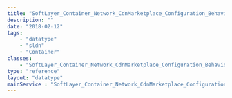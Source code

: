 ```yaml
---
title: "SoftLayer_Container_Network_CdnMarketplace_Configuration_Behavior_TokenAuth"
description: ""
date: "2018-02-12"
tags:
    - "datatype"
    - "sldn"
    - "Container"
classes:
    - "SoftLayer_Container_Network_CdnMarketplace_Configuration_Behavior_TokenAuth"
type: "reference"
layout: "datatype"
mainService : "SoftLayer_Container_Network_CdnMarketplace_Configuration_Behavior_TokenAuth"
---
```

